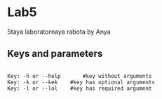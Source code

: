 # Lab5

5taya laboratornaya rabota by Anya


## Keys and parameters

```

Key: -h or --help       #key without arguments
Key: -k or --kek	#key has optional arguments
Key: -l or --lol	#key has required argument

```


